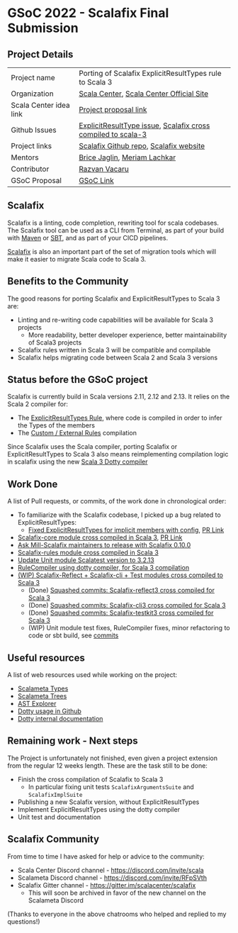# GSoC 2022 - Scalafix Final Submission

## Project Details

|                        |                                                                                                                                                                            |
|------------------------|----------------------------------------------------------------------------------------------------------------------------------------------------------------------------|
| Project name           | Porting of Scalafix ExplicitResultTypes rule to Scala 3                                                                                                                    |
| Organization           | [Scala Center](https://summerofcode.withgoogle.com/programs/2022/organizations/scala-center), [Scala Center Official Site](https://scala.epfl.ch/)                         |
| Scala Center idea link | [Project proposal link](https://github.com/scalacenter/GoogleSummerOfCode2022#adapt-the-explicitresulttypes-scalafix-rule-for-scala-3)                                     |
| Github Issues          | [ExplicitResultType issue](https://github.com/scalacenter/scalafix/issues/1583), [Scalafix cross compiled to scala-3](https://github.com/scalacenter/scalafix/issues/1316) |
| Project links          | [Scalafix Github repo](https://github.com/scalacenter/scalafix), [Scalafix website](https://scalacenter.github.io/scalafix/)                                               |
| Mentors                | [Brice Jaglin](https://github.com/bjaglin), [Meriam Lachkar](https://github.com/mlachkar)                                                                                  |
| Contributor            | [Razvan Vacaru](https://www.linkedin.com/in/razvan-vacaru-17787b5a)                                                                                                        |
| GSoC Proposal          | [GSoC Link](https://summerofcode.withgoogle.com/programs/2022/projects/gQ08FcXb)                                                                                           |

## Scalafix 

Scalafix is a linting, code completion, rewriting tool for scala codebases. The Scalafix
tool can be used as a CLI from Terminal, as part of your build with 
[Maven](https://github.com/evis/scalafix-maven-plugin) or [SBT](https://github.com/scalacenter/sbt-scalafix),
and as part of your CICD pipelines.

[Scalafix](https://docs.scala-lang.org/scala3/guides/migration/tooling-tour.html#scalafix) is also an important part of the 
set of migration tools which will make it easier to migrate Scala code to Scala 3.

## Benefits to the Community

The good reasons for porting Scalafix and ExplicitResultTypes to Scala 3 are:
- Linting and re-writing code capabilities will be available for Scala 3 projects
  - More readability, better developer experience, better maintainability of Scala3 projects  
- Scalafix rules written in Scala 3 will be compatible and compilable 
- Scalafix helps migrating code between Scala 2 and Scala 3 versions

## Status before the GSoC project

Scalafix is currently build in Scala versions 2.11, 2.12 and 2.13. It relies on the Scala 2 compiler for:
- The [ExplicitResultTypes Rule](https://scalacenter.github.io/scalafix/docs/rules/ExplicitResultTypes.html), 
  where code is compiled in order to infer the Types of the members
- The [Custom / External Rules](https://scalacenter.github.io/scalafix/docs/developers/tutorial.html) compilation

Since Scalafix uses the Scala compiler, porting Scalafix or ExplicitResultTypes to Scala 3 also means 
reimplementing compilation logic in scalafix using the new [Scala 3 Dotty compiler](https://index.scala-lang.org/lampepfl/dotty)

## Work Done 

A list of Pull requests, or commits, of the work done in chronological order:

- To familiarize with the Scalafix codebase, I picked up a bug related to ExplicitResultTypes:
  - [Fixed ExplicitResultTypes for implicit members with config](https://github.com/scalacenter/scalafix/issues/1216), [PR Link](https://github.com/scalacenter/scalafix/pull/1627)
- [Scalafix-core module cross compiled in Scala 3](https://github.com/scalacenter/scalafix/issues/1316#issuecomment-1185515566), [PR Link](https://github.com/scalacenter/scalafix/pull/1629)
- [Ask Mill-Scalafix maintainers to release with Scalafix 0.10.0](https://github.com/joan38/mill-scalafix/pull/91#issuecomment-1178675781)
- [Scalafix-rules module cross compiled in Scala 3](https://github.com/scalacenter/scalafix/pull/1643)
- [Update Unit module Scalatest version to 3.2.13](https://github.com/scalacenter/scalafix/pull/1661)
- [RuleCompiler using dotty compiler, for Scala 3 compilation](https://github.com/scalacenter/scalafix/pull/1650/files#diff-fdc2359988794371ab0f9ef79b3204495b197cbff15dd4d84123edf8c512c4c2)
- [(WIP) Scalafix-Reflect + Scalafix-cli + Test modules cross compiled to Scala 3](https://github.com/scalacenter/scalafix/pull/1650)
  - (Done) [Squashed commits: Scalafix-reflect3 cross compiled for Scala 3](https://github.com/scalacenter/scalafix/pull/1650/commits/6c35519958a628f1a629a19892f4d816f55d12f1)
  - (Done) [Squashed commits: Scalafix-cli3 cross compiled for Scala 3](https://github.com/scalacenter/scalafix/pull/1650/commits/390b84888fa90e2614beb0cda80cdc31bdca8429)
  - (Done) [Squashed commits: Scalafix-testkit3 cross compiled for Scala 3](https://github.com/scalacenter/scalafix/pull/1650/commits/e08e1cb975b77e6b8d432211902471aa11349f48)
  - (WIP) Unit module test fixes, RuleCompiler fixes, minor refactoring to code or sbt build, see [commits](https://github.com/scalacenter/scalafix/pull/1650/commits)

## Useful resources

A list of web resources used while working on the project: 

- [Scalameta Types](https://scalameta.org/docs/trees/quasiquotes.html#types-metatype)
- [Scalameta Trees](https://scalameta.org/docs/trees/guide.html#what-is-a-syntax-tree)
- [AST Explorer](https://astexplorer.net/#/gist/ec56167ffafb20cbd8d68f24a37043a9/677e43f3adb93db8513dbe4e2c868dd4f78df4b3)
- [Dotty usage in Github](https://github.com/search?q=org%3Alampepfl+import+dotty.tools.dotc.Compiler&type=code)
- [Dotty internal documentation](https://dotty.epfl.ch/docs/internals/overall-structure.html)


## Remaining work - Next steps

The Project is unfortunately not finished, even given a project extension from the regular 12 weeks length.
These are the task still to be done:

- Finish the cross compilation of Scalafix to Scala 3
  - In particular fixing unit tests `ScalafixArgumentsSuite` and `ScalafixImplSuite`
- Publishing a new Scalafix version, without ExplicitResultTypes
- Implement ExplicitResultTypes using the dotty compiler
- Unit test and documentation

## Scalafix Community 

From time to time I have asked for help or advice to the community:
- Scala Center Discord channel - https://discord.com/invite/scala
- Scalameta Discord channel - https://discord.com/invite/RFpSVth
- Scalafix Gitter channel - https://gitter.im/scalacenter/scalafix
  - This will soon be archived in favor of the new channel on the Scalameta Discord

(Thanks to everyone in the above chatrooms who helped and replied to my questions!)
